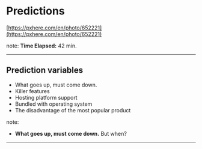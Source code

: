 <!-- .slide: data-background="img/background/usb-sticks.jpg" data-background-color="black" data-background-opacity="0.3"-->

# Predictions

[https://pxhere.com/en/photo/652221](https://pxhere.com/en/photo/652221)  <!-- .element: class="attribution" -->

note: 
**Time Elapsed:** 42 min.

---

## Prediction variables

* What goes up, must come down.
* Killer features
* Hosting platform support
* Bundled with operating system
* The disadvantage of the most popular product


note:

* **What goes up, must come down.** But when?

---